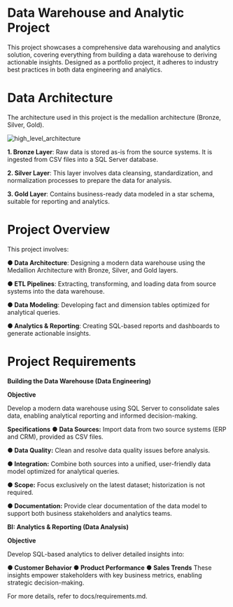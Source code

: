 # Data Warehouse and Analytic Project
This project showcases a comprehensive data warehousing and analytics solution, covering everything from building a data warehouse to deriving actionable insights. 
Designed as a portfolio project, it adheres to industry best practices in both data engineering and analytics.

# Data Architecture
The architecture used in this project is the medallion architecture (Bronze, Silver, Gold).

![high_level_architecture](https://github.com/user-attachments/assets/61f56c03-1ac7-402b-9cdb-ebe2b2383138)

**1. Bronze Layer**: Raw data is stored as-is from the source systems. It is ingested from CSV files into a SQL Server database.

**2. Silver Layer**: This layer involves data cleansing, standardization, and normalization processes to prepare the data for analysis. 

**3. Gold Layer**: Contains business-ready data modeled in a star schema, suitable for reporting and analytics.

# Project Overview
This project involves:

**● Data Architecture**: Designing a modern data warehouse using the Medallion Architecture with Bronze, Silver, and Gold layers.

**● ETL Pipelines**: Extracting, transforming, and loading data from source systems into the data warehouse.

**● Data Modeling**: Developing fact and dimension tables optimized for analytical queries.

**● Analytics & Reporting**: Creating SQL-based reports and dashboards to generate actionable insights.

# Project Requirements
**Building the Data Warehouse (Data Engineering)**

**Objective**

Develop a modern data warehouse using SQL Server to consolidate sales data, enabling analytical reporting and informed decision-making.

**Specifications**
**● Data Sources:** Import data from two source systems (ERP and CRM), provided as CSV files.

**● Data Quality:** Clean and resolve data quality issues before analysis.

**● Integration:** Combine both sources into a unified, user-friendly data model optimized for analytical queries.

**● Scope:** Focus exclusively on the latest dataset; historization is not required.

**● Documentation:** Provide clear documentation of the data model to support both business stakeholders and analytics teams.

**BI: Analytics & Reporting (Data Analysis)**

**Objective**

Develop SQL-based analytics to deliver detailed insights into:

**● Customer Behavior**
**● Product Performance**
**● Sales Trends**
These insights empower stakeholders with key business metrics, enabling strategic decision-making.

For more details, refer to docs/requirements.md.


